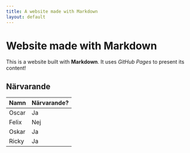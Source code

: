 ```yaml
---
title: A website made with Markdown
layout: default
---
```


# Website made with Markdown

This is a website built with **Markdown**. It uses _GitHub Pages_ to present its content!

## Närvarande

Namn | Närvarande?
-----|-------------
Oscar | Ja
Felix | Nej
Oskar | Ja
Ricky | Ja
